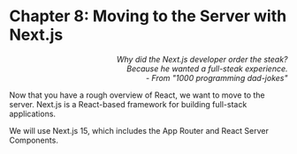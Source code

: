 # Chapter 8: Moving to the Server with Next.js

<div style="text-align: right"> <i> Why did the Next.js developer order the steak? <br> Because he wanted a full-steak experience. <br> - From "1000 programming dad-jokes" </i> </div>

Now that you have a rough overview of React, we want to move to the server.
Next.js is a React-based framework for building full-stack applications.

We will use Next.js 15, which includes the App Router and React Server Components.
